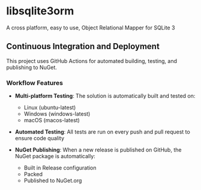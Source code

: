 # libsqlite3orm
A cross platform, easy to use, Object Relational Mapper for SQLite 3

## Continuous Integration and Deployment

This project uses GitHub Actions for automated building, testing, and publishing to NuGet.

### Workflow Features

- **Multi-platform Testing**: The solution is automatically built and tested on:
  - Linux (ubuntu-latest)
  - Windows (windows-latest)
  - macOS (macos-latest)

- **Automated Testing**: All tests are run on every push and pull request to ensure code quality

- **NuGet Publishing**: When a new release is published on GitHub, the NuGet package is automatically:
  - Built in Release configuration
  - Packed
  - Published to NuGet.org

